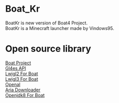 # Boat_Kr
BoatKr is new version of Boat4 Project.  
BoatKr is a Minecraft launcher made by Vindows95.
# Open source library
[Boat Project](https://github.com/AOF-Dev/BoatApp)  
[Gl4es API](https://github.com/ptitSeb/gl4es)    
[Lwjgl2 For Boat](https://github.com/AOF-Dev/lwjgl-boat)  
[Lwjgl3 For Boat](https://github.com/AOF-Dev/lwjgl3-boat)  
[Openal](https://github.com/kcat/openal-soft)  
[Aria Downloader](https://github.com/AriaLyy/Aria)  
[Openjdk8 For Boat](https://github.com/CosineMath/openjdk-jdk8u-aarch32-android)

